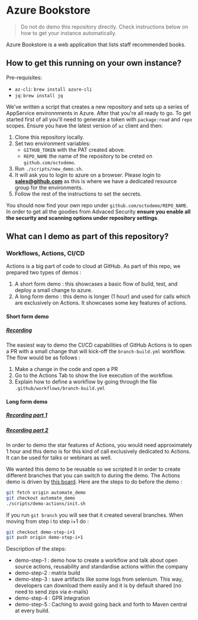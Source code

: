 # Azure Bookstore

> Do not do demo this repository directly. Check instructions below on how to get your instance automatically.

Azure Bookstore is a web application that lists staff recommended books.

## How to get this running on your own instance?

Pre-requisites:
 - `az-cli`: `brew install azure-cli`
 - `jq`: `brew install jq`

We've written a script that creates a new repository and sets up a series of AppService environnments in Azure. After that you're all ready to go. To get started first of all you'll need to generate a token with `package:read` and `repo` scopes. Ensure you have the latest version of `az` client and then:

1. Clone this repository locally.
2. Set two environment variables:
   - `GITHUB_TOKEN` with the PAT created above.
   - `REPO_NAME` the name of the repository to be creted on `github.com/octodemo`.
3. Run `./scripts/new_demo.sh`. 
4. It will ask you to login to azure on a browser. Please login to **sales@github.com** as this is where we have a dedicated resource group for the environments.
5. Follow the rest of the instructions to set the secrets.

You should now find your own repo under `github.com/octodemo/REPO_NAME`. In order to get all the goodies from Advaced Security **ensure you enable all the security and scanning options under repository settings**.

## What can I demo as part of this repository?

### Workflows, Actions, CI/CD

Actions is a big part of code to cloud at GitHub. As part of this repo, we prepared two types of demos :
  1. A short form demo : this showcases a basic flow of build, test, and deploy a small change to azure.
  2. A long form demo : this demo is longer (1 hour) and used for calls which are exclusively on Actions. It showcases some key features of actions.

#### Short form demo

##### [Recording](https://drive.google.com/file/d/1YtPCOzj6iOwmLxVpErok5NPQxGrFOT8l/view?usp=sharing )

The easiest way to demo the CI/CD capabilities of GitHub Actions is to open a PR with a small change that will kick-off the `branch-build.yml` workflow. The flow would be as follows :
  1. Make a change in the code and open a PR
  3. Go to the Actions Tab to show the live execution of the workflow.
  4. Explain how to define a workflow by going through the file `.github/workflows/branch-build.yml`
  
#### Long form demo

##### [Recording part 1](https://drive.google.com/open?id=1XDAgr9nww5mPPUqGjUOS9iNDi3NWN-9J)
##### [Recording part 2](https://drive.google.com/open?id=1XyCslhqxk76-gvINVUIyKo4RNZ4Zg2AR)

In order to demo the star features of Actions, you would need approximately 1 hour and this demo is for this kind of call exclusively dedicated to Actions. It can be used for talks or webinars as well.

We wanted this demo to be reusable so we scripted it in order to create different branches that you can switch to during the demo. The Actions demo is driven by [this board](https://github.com/octodemo/bookstore/projects/2). Here are the steps to do before the demo :

```bash
git fetch origin automate_demo
git checkout automate_demo
./scripts/demo-actions/init.sh
```

If you run `git branch` you will see that it created several branches. When moving from step i to step i+1 do :

```bash
git checkout demo-step-i+1
git push origin demo-step-i+1
```
Description of the steps:

   * demo-step-1 : demo how to create a workflow and talk about open source actions, reusability and standardise actions within the company
   * demo-step-2 : matrix build
   * demo-step-3 : save artifacts like some logs from selenium. This way, developers can download them easily and it is by default shared (no need to send zips via e-mails)
   * demo-step-4 : GPR integration
   * demo-step-5 : Caching to avoid going back and forth to Maven central at every build.
